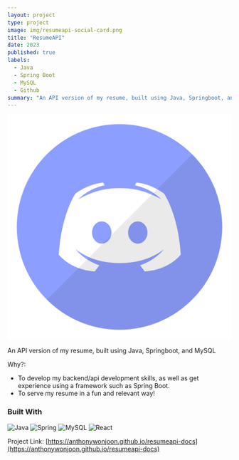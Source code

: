 ```yaml
---
layout: project
type: project
image: img/resumeapi-social-card.png
title: "ResumeAPI"
date: 2023
published: true
labels:
  - Java
  - Spring Boot
  - MySQL
  - Github
summary: "An API version of my resume, built using Java, Springboot, and MySQL"
---
```


<img class="img-fluid" src="../img/discord-icon.png">

An API version of my resume, built using Java, Springboot, and MySQL

Why?:
* To develop my backend/api development skills, as well as get experience using a framework such as Spring Boot.
* To serve my resume in a fun and relevant way!

### Built With

![Java](https://img.shields.io/badge/java-%23ED8B00.svg?style=for-the-badge&logo=openjdk&logoColor=white)
![Spring](https://img.shields.io/badge/spring-%236DB33F.svg?style=for-the-badge&logo=spring&logoColor=white)
![MySQL](https://img.shields.io/badge/mysql-%2300f.svg?style=for-the-badge&logo=mysql&logoColor=white)
![React](https://img.shields.io/badge/react-%2320232a.svg?style=for-the-badge&logo=react&logoColor=%2361DAFB)


Project Link: [https://anthonywonjoon.github.io/resumeapi-docs](https://anthonywonjoon.github.io/resumeapi-docs)
